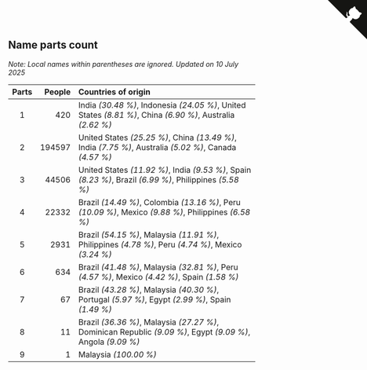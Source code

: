 ## Name parts count

*Note: Local names within parentheses are ignored.*
*Updated on 10 July 2025*

| Parts | People | Countries of origin |
| :--: | ---: | :--- |
| 1 | 420 | India *(30.48 %)*, Indonesia *(24.05 %)*, United States *(8.81 %)*, China *(6.90 %)*, Australia *(2.62 %)* |
| 2 | 194597 | United States *(25.25 %)*, China *(13.49 %)*, India *(7.75 %)*, Australia *(5.02 %)*, Canada *(4.57 %)* |
| 3 | 44506 | United States *(11.92 %)*, India *(9.53 %)*, Spain *(8.23 %)*, Brazil *(6.99 %)*, Philippines *(5.58 %)* |
| 4 | 22332 | Brazil *(14.49 %)*, Colombia *(13.16 %)*, Peru *(10.09 %)*, Mexico *(9.88 %)*, Philippines *(6.58 %)* |
| 5 | 2931 | Brazil *(54.15 %)*, Malaysia *(11.91 %)*, Philippines *(4.78 %)*, Peru *(4.74 %)*, Mexico *(3.24 %)* |
| 6 | 634 | Brazil *(41.48 %)*, Malaysia *(32.81 %)*, Peru *(4.57 %)*, Mexico *(4.42 %)*, Spain *(1.58 %)* |
| 7 | 67 | Brazil *(43.28 %)*, Malaysia *(40.30 %)*, Portugal *(5.97 %)*, Egypt *(2.99 %)*, Spain *(1.49 %)* |
| 8 | 11 | Brazil *(36.36 %)*, Malaysia *(27.27 %)*, Dominican Republic *(9.09 %)*, Egypt *(9.09 %)*, Angola *(9.09 %)* |
| 9 | 1 | Malaysia *(100.00 %)* |


<a href="https://github.com/JustinTimeCuber/wca_statistics" class="github-corner" aria-label="View source on Github"><svg width="80" height="80" viewBox="0 0 250 250" style="fill:#151513; color:#fff; position: absolute; top: 0; border: 0; right: 0;" aria-hidden="true"><path d="M0,0 L115,115 L130,115 L142,142 L250,250 L250,0 Z"></path><path d="M128.3,109.0 C113.8,99.7 119.0,89.6 119.0,89.6 C122.0,82.7 120.5,78.6 120.5,78.6 C119.2,72.0 123.4,76.3 123.4,76.3 C127.3,80.9 125.5,87.3 125.5,87.3 C122.9,97.6 130.6,101.9 134.4,103.2" fill="currentColor" style="transform-origin: 130px 106px;" class="octo-arm"></path><path d="M115.0,115.0 C114.9,115.1 118.7,116.5 119.8,115.4 L133.7,101.6 C136.9,99.2 139.9,98.4 142.2,98.6 C133.8,88.0 127.5,74.4 143.8,58.0 C148.5,53.4 154.0,51.2 159.7,51.0 C160.3,49.4 163.2,43.6 171.4,40.1 C171.4,40.1 176.1,42.5 178.8,56.2 C183.1,58.6 187.2,61.8 190.9,65.4 C194.5,69.0 197.7,73.2 200.1,77.6 C213.8,80.2 216.3,84.9 216.3,84.9 C212.7,93.1 206.9,96.0 205.4,96.6 C205.1,102.4 203.0,107.8 198.3,112.5 C181.9,128.9 168.3,122.5 157.7,114.1 C157.9,116.9 156.7,120.9 152.7,124.9 L141.0,136.5 C139.8,137.7 141.6,141.9 141.8,141.8 Z" fill="currentColor" class="octo-body"></path></svg></a><style>.github-corner:hover .octo-arm{animation:octocat-wave 560ms ease-in-out}@keyframes octocat-wave{0%,100%{transform:rotate(0)}20%,60%{transform:rotate(-25deg)}40%,80%{transform:rotate(10deg)}}@media (max-width:500px){.github-corner:hover .octo-arm{animation:none}.github-corner .octo-arm{animation:octocat-wave 560ms ease-in-out}}</style>
